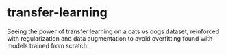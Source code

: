 # transfer-learning

Seeing the power of transfer learning on a cats vs dogs dataset, reinforced with regularization and data augmentation to avoid overfitting found with models trained from scratch.
